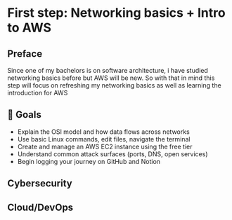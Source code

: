 # First step: Networking basics + Intro to AWS

## Preface

Since one of my bachelors is on software architecture, i have studied networking basics before but AWS will be new. So with that in mind this step will focus on refreshing my networking basics as well as learning the introduction for AWS


## 🎯 Goals

- Explain the OSI model and how data flows across networks
- Use basic Linux commands, edit files, navigate the terminal
- Create and manage an AWS EC2 instance using the free tier
- Understand common attack surfaces (ports, DNS, open services)
- Begin logging your journey on GitHub and Notion

## Cybersecurity

## Cloud/DevOps
